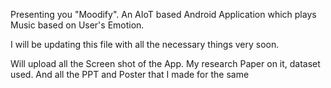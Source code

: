 Presenting you "Moodify". An AIoT based Android Application which plays Music based on User's Emotion.

I will be updating this file with all the necessary things very soon.

Will upload all the Screen shot of the App. My research Paper on it, dataset used. And all the PPT and Poster that I made for the same
